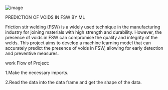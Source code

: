 ![image](https://github.com/Namog0916/Prediction-of-Voids-in-FSW-by-Machine-Learning-Project/assets/126410835/071f4465-e3eb-48ab-a033-d5aa22a3c162)


 PREDICTION OF VOIDS IN FSW BY ML

Friction stir welding (FSW) is a widely used technique in the manufacturing industry for joining materials with high strength and durability. However, the presence of voids in FSW can compromise the quality and integrity of the welds. This project aims to develop a machine learning model that can accurately predict the presence of voids in FSW, allowing for early detection and preventive measures.

work Flow of Project:

1.Make the necessary imports.

2.Read the data into the data frame and get the shape of the data.
